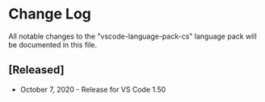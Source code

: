 # Change Log
All notable changes to the "vscode-language-pack-cs" language pack will be documented in this file.

## [Released]
* October 7, 2020 - Release for VS Code 1.50

